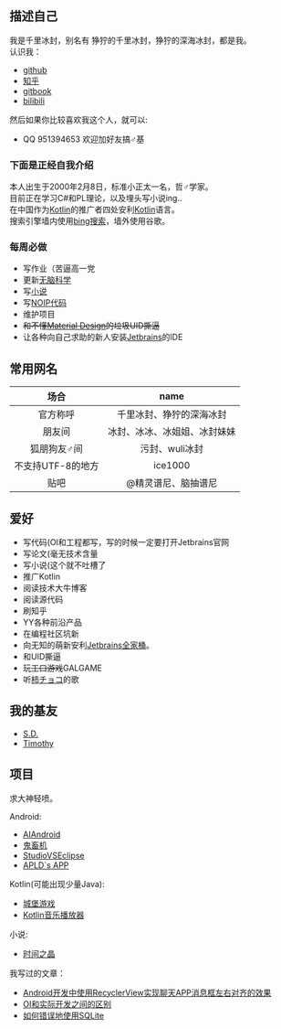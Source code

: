 
## 描述自己
我是千里冰封，别名有 狰狞的千里冰封，狰狞的深海冰封，都是我。<br/>
认识我：

+ [github](https://github.com/ice1000)
+ [知乎](https://www.zhihu.com/people/qian-li-bing-feng-36)
+ [gitbook](https://www.gitbook.com/@ice1000/dashboard)
+ [bilibili](http://space.bilibili.com/8309713)

然后如果你比较喜欢我这个人，就可以:
+ QQ 951394653 欢迎加好友搞♂基

### 下面是正经自我介绍
本人出生于2000年2月8日，标准小正太一名，哲♂学家。<br/>
目前正在学习C#和PL理论，以及埋头写小说ing..<br/>
在中国作为[Kotlin](http://kotlinlang.org/)的推广者四处安利[Kotlin](http://kotlinlang.org/)语言。<br/>
搜索引擎墙内使用[bing搜索](http://cn.bing.com/)，墙外使用谷歌。<br/>

### 每周必做
+ 写作业（苦逼高一党
+ 更新[无脑科学](http://space.bilibili.com/8309713)
+ 写[小说](https://www.gitbook.com/book/ice1000/time-crystal/details)
+ 写[NOIP代码](https://github.com/ice1000/OI-codes)
+ 维护项目
+ ~~和不懂[Material Design](http://www.google.com/design/spec/material-design/introduction.html)的垃圾UID撕逼~~
+ 让各种向自己求助的新人安装[Jetbrains](http://www.jetbrains.com/)的IDE

## 常用网名

场合|name
:---:|:---:
官方称呼|千里冰封、狰狞的深海冰封
朋友间|冰封、冰冰、冰姐姐、冰封妹妹
狐朋狗友♂间|污封、wuli冰封
不支持UTF-8的地方|ice1000
贴吧|@精灵谱尼、脑抽谱尼

## 爱好
+ 写代码(OI和工程都写，写的时候一定要打开Jetbrains官网
+ 写论文(毫无技术含量
+ 写小说(这个就不吐槽了
+ 推广Kotlin
+ 阅读技术大牛博客
+ 阅读源代码
+ 刷知乎
+ YY各种前沿产品
+ 在编程社区坑新
+ 向无知的萌新安利[Jetbrains全家桶](http://www.jetbrains.com/products)。
+ 和UID撕逼
+ 玩~~工口游戏~~GALGAME
+ 听[柿チョコ](http://www.bing.com/knows/search?q=%E6%9F%BF%E5%A7%90&mkt=zh-cn&FORM=BKACAI "女神")的歌

## 我的基友
+ [S.D.](https://github.com/Predator-SD "他叫我老婆")
+ [Timothy](https://github.com/iXinwei "姓张名新伟")

## 项目
求大神轻喷。

Android:
+ [AIAndroid](https://github.com/ice1000/AIAndroid "我称之为人工少女")
+ [鬼畜机](https://github.com/ice1000/GhostAnimalPlayer "手机上弹奏属于你的鬼畜")
+ [StudioVSEclipse](https://github.com/ice1000/StudioVSEclipse "一款打飞机游戏")
+ [APLD`s APP](https://github.com/ice1000/ALPD-app "后端做的很机智")

Kotlin(可能出现少量Java):
+ [城堡游戏](https://github.com/ice1000/Castle-game "使用Java swing和Kotlin实现")
+ [Kotlin音乐播放器](https://github.com/ice1000/Dekoder "还没做完")

小说:
+ [时间之晶](https://www.gitbook.com/book/ice1000/time-crystal/details)

我写过的文章：

+ [Android开发中使用RecyclerView实现聊天APP消息框左右对齐的效果](https://github.com/ice1000/dialogs/blob/master/%E9%80%9A%E7%94%A8raw/%E8%A3%85%E9%80%BC%E8%AE%BA%E6%96%87/Android%E5%BC%80%E5%8F%91%E4%B8%AD%E4%BD%BF%E7%94%A8RecyclerView%E5%AE%9E%E7%8E%B0%E8%81%8A%E5%A4%A9APP%E6%B6%88%E6%81%AF%E6%A1%86%E5%B7%A6%E5%8F%B3%E5%AF%B9%E9%BD%90%E7%9A%84%E6%95%88%E6%9E%9C.pdf "pdf链接")
+ [OI和实际开发之间的区别](https://github.com/ice1000/dialogs/blob/master/%E9%80%9A%E7%94%A8raw/%E8%A3%85%E9%80%BC%E8%AE%BA%E6%96%87/OI%26dev.pdf "欢迎批评指正")
+ [如何错误地使用SQLite](https://github.com/ice1000/dialogs/blob/master/%E9%80%9A%E7%94%A8raw/%E8%A3%85%E9%80%BC%E8%AE%BA%E6%96%87/%E8%AE%BA%E6%96%87%E4%B8%80.pdf "曾在鬼畜机中用过")
